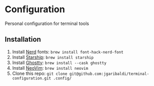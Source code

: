 # Configuration
Personal configuration for terminal tools

## Installation
1. Install [Nerd](https://github.com/ryanoasis/nerd-fonts) fonts: `brew install font-hack-nerd-font`
2. Install [Starship](https://starship.rs/): `brew install starship`
3. Install [Ghostty](https://ghostty.org/): `brew install --cask ghostty`
4. Install [NeoVim](https://neovim.io/): `brew install neovim`
5. Clone this repo: `git clone git@github.com:jgaribaldi/terminal-configuration.git .config/`
